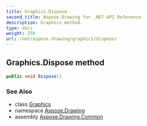 ```yaml
---
title: Graphics.Dispose
second_title: Aspose.Drawing for .NET API Reference
description: Graphics method. 
type: docs
weight: 250
url: /net/aspose.drawing/graphics/dispose/
---
```

## Graphics.Dispose method

```csharp
public void Dispose()
```

### See Also

* class [Graphics](../)
* namespace [Aspose.Drawing](../../graphics/)
* assembly [Aspose.Drawing.Common](../../../)


